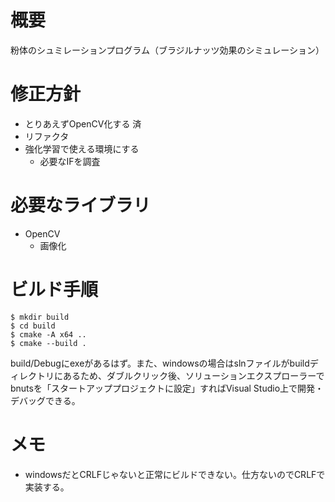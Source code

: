 # 概要

粉体のシュミレーションプログラム（ブラジルナッツ効果のシミュレーション）

# 修正方針

* とりあえずOpenCV化する 済
* リファクタ
* 強化学習で使える環境にする
  * 必要なIFを調査


# 必要なライブラリ

* OpenCV
  * 画像化

# ビルド手順

```
$ mkdir build
$ cd build
$ cmake -A x64 .. 
$ cmake --build .
```

build/Debugにexeがあるはず。また、windowsの場合はslnファイルがbuildディレクトリにあるため、ダブルクリック後、ソリューションエクスプローラーでbnutsを「スタートアッププロジェクトに設定」すればVisual Studio上で開発・デバッグできる。

# メモ

* windowsだとCRLFじゃないと正常にビルドできない。仕方ないのでCRLFで実装する。

